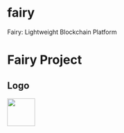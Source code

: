 # fairy
Fairy: Lightweight Blockchain Platform

# Fairy Project

## Logo

<img src="http://selab.sogang.ac.kr/img/fairy/logo.png" width="64px" height="64px">
